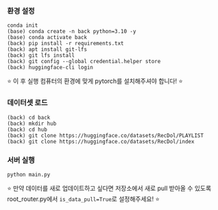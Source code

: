 ### 환경 설정

```
conda init
(base) conda create -n back python=3.10 -y
(base) conda activate back
(back) pip install -r requirements.txt
(back) apt install git-lfs
(back) git lfs install
(back) git config --global credential.helper store
(back) huggingface-cli login
```

⭐️ 이 후 실행 컴퓨터의 환경에 맞게 pytorch를 설치해주셔야 합니다! ⭐️

### 데이터셋 로드

```
(back) cd back
(back) mkdir hub
(back) cd hub
(back) git clone https://huggingface.co/datasets/RecDol/PLAYLIST
(back) git clone https://huggingface.co/datasets/RecDol/index
```

### 서버 실행

```
python main.py
```

⭐️ 만약 데이터를 새로 업데이트하고 싶다면 저장소에서 새로 pull 받아올 수 있도록 root_router.py에서 `is_data_pull=True`로 설정해주세요! ⭐️
